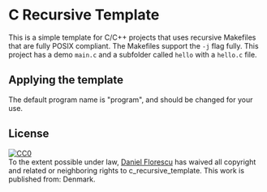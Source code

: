 # C Recursive Template
This is a simple template for C/C++ projects that uses recursive Makefiles
that are fully POSIX compliant. The Makefiles support the `-j` flag fully.
This project has a demo `main.c` and a subfolder called `hello` with a
`hello.c` file.

## Applying the template
The default program name is "program", and should be changed for your use.

## License
<p xmlns:dct="http://purl.org/dc/terms/" xmlns:vcard="http://www.w3.org/2001/vcard-rdf/3.0#">
  <a rel="license"
     href="http://creativecommons.org/publicdomain/zero/1.0/">
    <img src="http://i.creativecommons.org/p/zero/1.0/88x31.png" style="border-style: none;" alt="CC0" />
  </a>
  <br />
  To the extent possible under law,
  <a rel="dct:publisher"
     href="https://190405.xyz/">
    <span property="dct:title">Daniel Florescu</span></a>
  has waived all copyright and related or neighboring rights to
  <span property="dct:title"> c_recursive_template</span>.
This work is published from:
<span property="vcard:Country" datatype="dct:ISO3166"
      content="DK" about="https://190405.xyz/">
  Denmark</span>.
</p>
